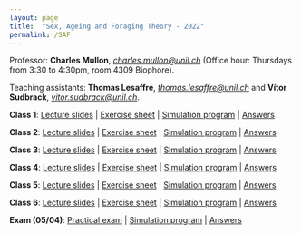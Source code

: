```yaml
---
layout: page
title:  "Sex, Ageing and Foraging Theory - 2022"
permalink: /SAF
---
```



Professor: **Charles Mullon**, *charles.mullon@unil.ch* (Office hour: Thursdays from 3:30 to 4:30pm, room 4309 Biophore). 

Teaching assistants: **Thomas Lesaffre**, *thomas.lesaffre@unil.ch* and **Vítor Sudbrack**, *vitor.sudbrack@unil.ch*. 


**Class 1**: [Lecture slides](/docs/slides1-2022.pdf)  \|  [Exercise sheet](/docs/sheet1-2022.pdf)  \|  [Simulation program](/docs/code1-2022.R)  \|  [Answers](/docs/answers1-2022.zip)

**Class 2**:  [Lecture slides](/docs/slides2-2022.pdf)  \|  [Exercise sheet](/docs/sheet2-2022.pdf)  \|  [Simulation program](/docs/code2-2022.R)  \|  [Answers](/docs/answers2-2022.pdf)

**Class 3**: [Lecture slides](/docs/slides3-2022.pdf)  \|  [Exercise sheet](/docs/sheet3-2022.pdf)  \|  [Simulation program](/docs/code3-2022.R)  \|  [Answers](/docs/answers3-2022.pdf)

**Class 4**: [Lecture slides](/docs/slides4-2022.pdf)  \|  [Exercise sheet](/docs/sheet4-2022.pdf)  \|  [Simulation program](/docs/code4-2022.R)  \|  [Answers](/docs/answers4-2022.pdf)

**Class 5**: [Lecture slides](/docs/slides5-2022.pdf)  \|  [Exercise sheet](/docs/sheet5-2022.pdf)  \|  [Simulation program](/docs/code5-2022.R)  \| [Answers](/docs/answers5-2022.pdf)

**Class 6**: [Lecture slides](/docs/slides6-2022.pdf)  \|  [Exercise sheet](/docs/sheet6-2022.pdf)  \|  [Simulation program](/docs/code6-2022.R) \|  [Answers](/docs/answers6-2022.pdf)

**Exam (05/04)**: [Practical exam](/docs/exam-2022.pdf) \|  [Simulation program](/docs/exam_program.R) \|  [Answers](/docs/sol-exam-2022.pdf)


